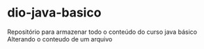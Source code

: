 # dio-java-basico
Repositório para armazenar todo o conteúdo do curso java básico 
Alterando o conteudo de um arquivo
